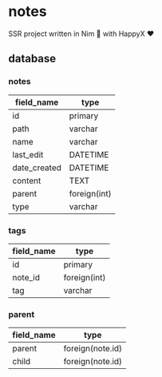 # notes

SSR project written in Nim 👑 with HappyX ❤

## 


## database 

### notes
|   field_name      |   type        |
|---                | ---           |
| id                |   primary     |
| path              |   varchar     |
| name              |   varchar     |
| last_edit         |   DATETIME    |
| date_created      |   DATETIME    |
| content           |   TEXT        |
| parent            |   foreign(int)|
| type              |   varchar     |

### tags
|   field_name      |   type        |
|   ---             |   ---         |
| id                |   primary     |
| note_id           |   foreign(int)|
| tag               |   varchar     |

### parent
|   field_name      |   type            |
|   ---             |   ---             |
| parent            |   foreign(note.id)|
| child             |   foreign(note.id)|
